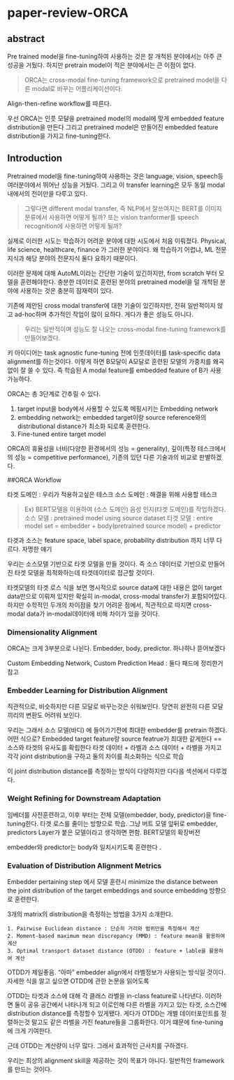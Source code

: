 # paper-review-ORCA

## abstract
Pre trained model을 fine-tuning하여 사용하는 것은 잘 개척된 분야에서는 아주 큰 성공을 거뒀다. 하지만 pretrain model이 적은 분야에서는 큰 이점이 없다. 
>ORCA는 cross-modal fine-tuning framework으로 pretrained model을 다른 modal로 바꾸는 어플리케이션이다.

Align-then-refine workflow를 따른다.

우선 ORCA는 인풋 모달을 pretrained model의 modal에 맞게 embedded feature distribution을 만든다
그리고 pretrained model은 만들어진 embedded feature distribution을 가지고 fine-tuning한다.

## Introduction
Pretrained model을 fine-tuning하여 사용하는 것은 language, vision, speech등 여러분야에서 뛰어난 성능을 거뒀다. 그리고 이 transfer learning은 모두 동일 modal내에서의 전이만을 다루고 있다.

> 그렇다면 different modal transfer, 즉 NLP에서 잘쓰여지는 BERT를 이미지 분류에서 사용하면 어떻게 될까?
>또는 vision tranformer를 speech recognition에 사용하면 어떻게 될까?

실제로 이러한 시도는 학습하기 어려운 분야에 대한 시도에서 처음 이뤄졌다.
Physical, life science, healthcare, finance 가 그러한 분야이다. 왜 학습하기 어렵냐, ML 전문지식과 해당 분야의 전문지식 둘다 요하기 때문이다.

이러한 문제에 대해 AutoML이라는 간단한 기술이 있긴하지만, from scratch 부터 모델을 훈련해야한다. 
충분한 데이터로 훈련된 분야의 pretrained model을  덜 개척된 분야에 사용하는 것은 충분히 잠재력이 있다. 

기존에 제안된 cross modal transfer에 대한 기술이 있긴하지만, 전혀 일반적이지 않고 ad-hoc하며 추가적인 작업이 많이 요하다. 게다가 좋은 성능도 아니다. 
>우리는 일반적이며 성능도 잘 나오는 cross-modal fine-tuning framework를 만들어보겠다.

키 아이디어는 task agnostic fune-tuning 전에 인풋데이터를 task-specific data alignment를 하는것이다.
이렇게 하면 B모달이 A모달로 훈련된 모델의 가중치를 왜곡없이 잘 쓸 수 있다. 즉 학습된 A modal feature를 embedded feature of B가 사용 가능하다.

ORCA는 총 3단계로 간추릴 수 있다.
   1. target input을 body에서 사용할 수 있도록 메핑시키는 Embedding network 
   2. embedding network는 embedded target이랑 source reference와의 distributional distance가 최소화 되로록 훈련한다.
   3. Fine-tuned entire target model

ORCA의 휴율성을 너비(다양한 환경에서의 성능 = generality), 깊이(특정 테스크에서의 성능 = competitive performance), 기존의 있던 다른 기술과의 비교로 판별하겠다.


##ORCA Workflow

타겟 도메인 : 우리가 적용하고싶은 테스크
소스 도메인 : 해결을 위해 사용할 테스크
>Ex) BERT모델을 이용하여 (소스 도메인) 음성 인지(타겟 도메인)를 작업하겠다.
소스 모델 : pretrained model using source dataset
타겟 모델 : entire model set = embedder + body(pretrained source model) + predictor


타겟과 소스는 feature space, label space, probability distribution 까지 너무 다르다. 자명한 얘기

우리는 소스모델 기반으로 타겟 모델을 만들 것이다. 즉 소스 데이터로 기반으로 만들어진 타겟 모델을 최적화하는데 타겟데이터로 접근할 것이다.

타겟모델의 타겟 로스 식을 보면 명시적으로 source data에 대한 내용은 없이 target data만으로 이뤄져 있지만 확실히 in-modal, cross-modal transfer가 포함되어있다. 하지만 수학적인 두개의 차이점을 찾기 어려운 점에서, 직관적으로 따지면 cross-modal data가 in-modal데이터에 비해 차이가 있을 것이다.


### Dimensionality Alignment

ORCA는 크게 3부분으로 나뉜다. Embedder, body, predictor.  하나하나 뜯어보겠다

Custom Embedding Network, Custom Prediction Head 
: 둘다 패드에 정리한거 참고


### Embedder Learning for Distribution Alignment

직관적으로, 비슷하지만 다른 모달로 바꾸는것은 쉬워보인다. 당연히 완전히 다른 모달끼리의 변환도 어려워 보인다.

우리는 그래서 소스 모델(바디) 에 들어가기전에 최대한 embedder를 pretrain 하겠다.
어떤 식으로?  Embedded target feature랑 source featrue가 최대한 같게한다 == 소스와 타겟의 유사도를 확립한다
타겟 데이터 + 라벨과 소스 데이터 + 라벨을 가지고 각각 joint distribution을 구하고 둘의 차이를 최소화하는 식으로 학습

이 joint distribution distance를 측정하는 방식이 다양하지만 다다음 섹션에서 다루겠다.


### Weight Refining for Downstream Adaptation	

임베더를 사전훈련하고, 이후 부터는 전체 모델(embedder, body, predictor)을 fine-tuning한다. 타겟 로스를 줄이는 방향으로 학습. 그냥 버트 모델 앞뒤로 embedder, predictors Layer가 붙은 모델이라고 생각하면 편함. BERT모델의 확장버전

embedder와 predictor는 body와 일치시키도록 훈련한다 .

### Evaluation of Distribution Alignment Metrics

Embedder pertaining step 에서 모델 훈련시 
minimize the distance between the joint distribution of the target embeddings and source embedding 방향으로 훈련한다.

3개의 matrix의 distribution을 측정하는 방법을 3가지 소개한다.

    1. Pairwise Euclidean distance : 단순히 거리와 범위만을 측정해서 계산
    2. Moment-based maximum mean discrepancy (MMD) : feature mean을 활용하여 계산
    3. Optimal transport dataset distance (OTDD) : feature + lable을 활용하여 계산

OTDD가 제일좋음. “아마” embedder align에서 라벨정보가 사용되는 방식일 것이다.
자세한 식을 알고 싶으면 OTDD에 관한 논문을 읽어도록

OTDD는 타겟과 소스에 대해 각 클래스 라벨을 in-class feature로 나타낸다. 이러하면 둘이 공유 공간에서 나타나개 되고 이로인해 다른 라벨을 가지고 있는 타겟, 소스간에 distribution distance를 측정할수 있게됐다.
게다가 OTDD는 개별 데이터포인트를 정렬하는것 말고도 같은 라벨을 가진 feature들을 그룹화한다. 이거 떄문에 fine-tuning에 크게 기여한다.

근데 OTDD는 계산량이 너무 많다. 그래서 효과적인 근사치를 구하겠다.




우리는 최상의 alignment skill을 제공하는 것이 목표가 아니다. 일반적인 framework를 만드는 것이다.

